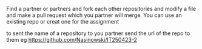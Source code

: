 Find  a partner or partners  and fork each other repositories and modify a file and make a pull request which you partner will merge.
You can use an existing repo or creat one for the assignment

to sent the name of a repository to you partner send the url of the repo to them eg
https://github.com/Nasinowski/IT250423-2
